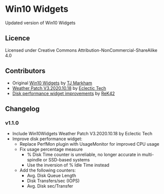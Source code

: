 # Win10 Widgets
Updated version of Win10 Widgets

## Licence
Licensed under Creative Commons Attribution-NonCommercial-ShareAlike 4.0

## Contributors
- Original [Win10 Widgets](http://win10widgets.com) by [TJ Markham](https://github.com/tjmarkham)
- [Weather Patch V3.2020.10.18](https://www.deviantart.com/eclectic-tech/art/Win10-Weather-Patch-2020-10-18-780236969) by [Eclectic Tech](https://www.deviantart.com/eclectic-tech)
- [Disk performance widget improvements](https://github.com/ReK42/win10widgets) by [ReK42](https://github.com/ReK42)

## Changelog
### v1.1.0
- Include Win10Widgets Weather Patch V3.2020.10.18 by Eclectic Tech
- Improve disk performance widget:
    - Replace PerfMon plugin with UsageMonitor for improved CPU usage
    - Fix usage percentage measure
        - % Disk Time counter is unreliable, no longer accurate in multi-spindle or SSD-based systems
        - Use the inversion of % Idle Time instead
    - Add the following counters:
        - Avg. Disk Queue Length
        - Disk Transfers/sec (IOPS)
        - Avg. Disk sec/Transfer

